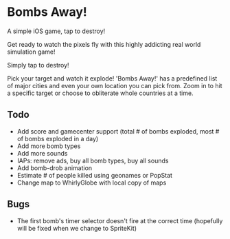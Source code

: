 Bombs Away!
===================

A simple iOS game, tap to destroy!

Get ready to watch the pixels fly with this highly addicting real world simulation game!

Simply tap to destroy!

Pick your target and watch it explode! 'Bombs Away!' has a predefined list of major cities and even your own location you can pick from. Zoom in to hit a specific target or choose to obliterate whole countries at a time.


Todo
------------

* Add score and gamecenter support (total # of bombs exploded, most # of bombs exploded in a day)
* Add more bomb types
* Add more sounds
* IAPs: remove ads, buy all bomb types, buy all sounds
* Add bomb-drob animation
* Estimate # of people killed using geonames or PopStat
* Change map to WhirlyGlobe with local copy of maps

Bugs
------------

* The first bomb's timer selector doesn't fire at the correct time (hopefully will be fixed when we change to SpriteKit)

